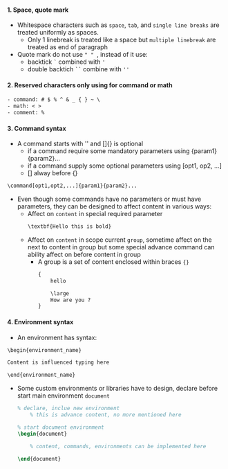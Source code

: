 #### 1. Space, quote mark
- Whitespace characters such as `space`, `tab`, and `single line breaks` are treated uniformly as spaces.
    - Only 1 linebreak is treated like a space but `multiple linebreak` are treated as end of paragraph
- Quote mark do not use `" " `, instead of it use:
    - backtick `` ` `` combined with `'`
    - double backtich ``` `` ``` combine with `''`
#### 2. Reserved characters only using for command or math
```txt
- command: # $ % ^ & _ { } ~ \
- math: < >
- comment: %
```
#### 3. Command syntax
- A command starts with '\' and []{} is optional
    - if a command require some mandatory parameters using {param1}{param2}...
    - if a command supply some optional parameters using [opt1, op2, ...]
    - [] alway before {}
```txt
\command[opt1,opt2,...]{param1}{param2}...
``` 
- Even though some commands have no parameters or must have parameters, they can be designed to affect content in various ways:
    - Affect on `content` in special required parameter
        ```txt
        \textbf{Hello this is bold}
        ```
    - Affect on `content` in scope current `group`, sometime affect on the next to content in group but some special advance command can ability affect on before content in group
        - A group is a set of content enclosed within braces `{}`
            ```txt
            {
                hello

                \large
                How are you ?
            }
            ```

#### 4. Environment syntax
- An environment has syntax:
```txt
\begin{environment_name}

Content is influenced typing here

\end{environment_name}
```
- Some custom environments or libraries have to design, declare before start main environment `document`
    ```latex
    % declare, inclue new environment
        % this is advance content, no more mentioned here

    % start document environment
    \begin{document}

        % content, commands, environments can be implemented here

    \end{document}

    ```